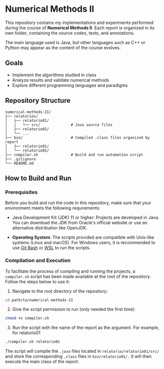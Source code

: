 # Numerical Methods II

This repository contains my implementations and experiments performed during the course of **Numerical Methods II**. Each report is organized in its own folder, containing the source codes, tests, and annotations.

The main language used is Java, but other languages such as C++ or Python may appear as the content of the course evolves.

## Goals

- Implement the algorithms studied in class
- Analyze results and validate numerical methods
- Explore different programming languages and paradigms

## Repository Structure

```text
numerical-methods-II/
├── relatorios/
│   ├── relatorio01/
│   │   └── src/              # Java source files
│   ├── relatorio02/
│   └── ...
├── bin/                      # Compiled .class files organized by report
│   ├── relatorio01/
│   └── relatorio02/
├── compiler.sh               # Build and run automation script
├── .gitignore
└── README.md
```

## How to Build and Run

### Prerequisites

Before you build and run the code in this repository, make sure that your environment meets the following requirements:

- Java Development Kit (JDK) 11 or higher: Projects are developed in Java. You can download the JDK from Oracle's official website or use an alternative distribution like OpenJDK.

- **Operating System**: The scripts provided are compatible with Unix-like systems (Linux and macOS). For Windows users, it is recommended to use [Git Bash](https://gitforwindows.org/) or [WSL](https://docs.microsoft.com/pt-br/windows/wsl/about) to run the scripts.

### Compilation and Execution

To facilitate the process of compiling and running the projects, a `compiler.sh` script has been made available at the root of the repository. Follow the steps below to use it:

1. Navigate to the root directory of the repository:

```bash
cd path/to/numerical-methods-II
```

2. Give the script permission to run (only needed the first time):

```bash
chmod +x compiler.sh
``` 

3. Run the script with the name of the report as the argument. For example, for relatorio01

```bash
./compiler.sh relatorio01
```

The script will compile the `.java` files located in `relatorio/relatorio01/src/` and store the corresponding `.class` files in `bin/relatorio01/.` It will then execute the main class of the report.